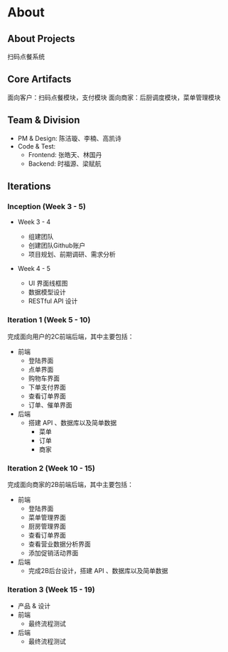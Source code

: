 # About
## About Projects

扫码点餐系统

## Core Artifacts

面向客户：扫码点餐模块，支付模块
面向商家：后厨调度模块，菜单管理模块

## Team & Division

- PM & Design: 陈洁璇、李楠、高凯诗
- Code & Test:
  - Frontend: 张皓天、林国丹
  - Backend: 时福源、梁赋航

## Iterations

### Inception (Week 3 - 5)

- Week 3 - 4

  - 组建团队
  - 创建团队Github账户
  - 项目规划、前期调研、需求分析
  
- Week 4 - 5

  - UI 界面线框图
  - 数据模型设计
  - RESTful API 设计
  
### Iteration 1 (Week 5 - 10)

完成面向用户的2C前端后端，其中主要包括：
  - 前端
    - 登陆界面
    - 点单界面
    - 购物车界面
    - 下单支付界面
    - 查看订单界面
    - 订单、催单界面
  - 后端
    - 搭建 API 、数据库以及简单数据
      - 菜单
      - 订单
      - 商家
      
### Iteration 2 (Week 10 - 15)

完成面向商家的2B前端后端，其中主要包括：
- 前端
   - 登陆界面
   - 菜单管理界面
   - 厨房管理界面
   - 查看订单界面
   - 查看营业数据分析界面
   - 添加促销活动界面
- 后端
   - 完成2B后台设计，搭建 API 、数据库以及简单数据
   
### Iteration 3 (Week 15 - 19)

- 产品 & 设计
- 前端
    - 最终流程测试
- 后端
    - 最终流程测试
